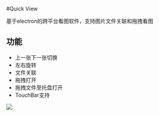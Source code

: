 #Quick View

基于electron的跨平台看图软件，支持图片文件关联和拖拽看图

## 功能
+ 上一张下一张切换
+ 左右旋转
+ 文件关联
+ 拖拽打开
+ 拖拽文件至托盘打开
+ TouchBar支持 

![](https://raw.githubusercontent.com/newpanjing/quick-view/master/images/preview.png)
